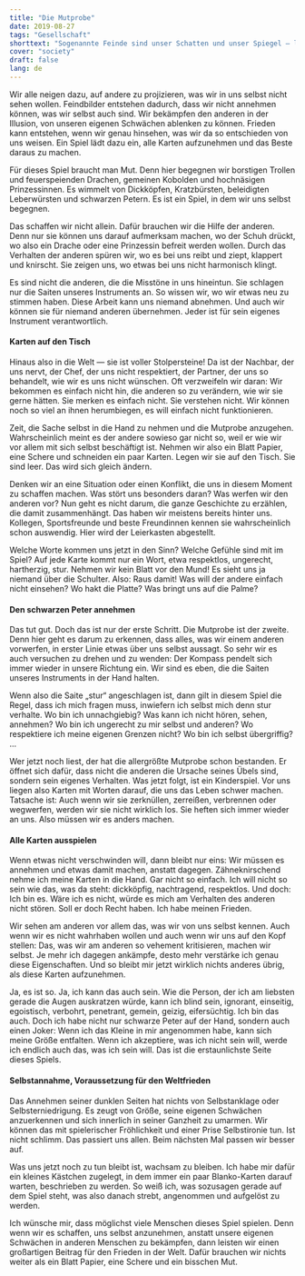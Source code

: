 ```yaml
---
title: "Die Mutprobe"
date: 2019-08-27
tags: "Gesellschaft"
shorttext: "Sogenannte Feinde sind unser Schatten und unser Spiegel — lernen wir von ihnen!"
cover: "society"
draft: false
lang: de
---
```


Wir alle neigen dazu, auf andere zu projizieren, was wir in uns selbst nicht sehen wollen. Feindbilder entstehen dadurch, dass wir nicht annehmen können, was wir selbst auch sind. Wir bekämpfen den anderen in der Illusion, von unseren eigenen Schwächen ablenken zu können. Frieden kann entstehen, wenn wir genau hinsehen, was wir da so entschieden von uns weisen. Ein Spiel lädt dazu ein, alle Karten aufzunehmen und das Beste daraus zu machen.

Für dieses Spiel braucht man Mut. Denn hier begegnen wir borstigen Trollen und feuerspeienden Drachen, gemeinen Kobolden und hochnäsigen Prinzessinnen. Es wimmelt von Dickköpfen, Kratzbürsten, beleidigten Leberwürsten und schwarzen Petern. Es ist ein Spiel, in dem wir uns selbst begegnen.

Das schaffen wir nicht allein. Dafür brauchen wir die Hilfe der anderen. Denn nur sie können uns darauf aufmerksam machen, wo der Schuh drückt, wo also ein Drache oder eine Prinzessin befreit werden wollen. Durch das Verhalten der anderen spüren wir, wo es bei uns reibt und ziept, klappert und knirscht. Sie zeigen uns, wo etwas bei uns nicht harmonisch klingt.

Es sind nicht die anderen, die die Misstöne in uns hineintun. Sie schlagen nur die Saiten unseres Instruments an. So wissen wir, wo wir etwas neu zu stimmen haben. Diese Arbeit kann uns niemand abnehmen. Und auch wir können sie für niemand anderen übernehmen. Jeder ist für sein eigenes Instrument verantwortlich.

#### Karten auf den Tisch

Hinaus also in die Welt — sie ist voller Stolpersteine! Da ist der Nachbar, der uns nervt, der Chef, der uns nicht respektiert, der Partner, der uns so behandelt, wie wir es uns nicht wünschen. Oft verzweifeln wir daran: Wir bekommen es einfach nicht hin, die anderen so zu verändern, wie wir sie gerne hätten. Sie merken es einfach nicht. Sie verstehen nicht. Wir können noch so viel an ihnen herumbiegen, es will einfach nicht funktionieren.

Zeit, die Sache selbst in die Hand zu nehmen und die Mutprobe anzugehen. Wahrscheinlich meint es der andere sowieso gar nicht so, weil er wie wir vor allem mit sich selbst beschäftigt ist. Nehmen wir also ein Blatt Papier, eine Schere und schneiden ein paar Karten. Legen wir sie auf den Tisch. Sie sind leer. Das wird sich gleich ändern.

Denken wir an eine Situation oder einen Konflikt, die uns in diesem Moment zu schaffen machen. Was stört uns besonders daran? Was werfen wir den anderen vor? Nun geht es nicht darum, die ganze Geschichte zu erzählen, die damit zusammenhängt. Das haben wir meistens bereits hinter uns. Kollegen, Sportsfreunde und beste Freundinnen kennen sie wahrscheinlich schon auswendig. Hier wird der Leierkasten abgestellt.

Welche Worte kommen uns jetzt in den Sinn? Welche Gefühle sind mit im Spiel? Auf jede Karte kommt nur ein Wort, etwa respektlos, ungerecht, hartherzig, stur. Nehmen wir kein Blatt vor den Mund! Es sieht uns ja niemand über die Schulter. Also: Raus damit! Was will der andere einfach nicht einsehen? Wo hakt die Platte? Was bringt uns auf die Palme?

#### Den schwarzen Peter annehmen

Das tut gut. Doch das ist nur der erste Schritt. Die Mutprobe ist der zweite. Denn hier geht es darum zu erkennen, dass alles, was wir einem anderen vorwerfen, in erster Linie etwas über uns selbst aussagt. So sehr wir es auch versuchen zu drehen und zu wenden: Der Kompass pendelt sich immer wieder in unsere Richtung ein. Wir sind es eben, die die Saiten unseres Instruments in der Hand halten.

Wenn also die Saite „stur“ angeschlagen ist, dann gilt in diesem Spiel die Regel, dass ich mich fragen muss, inwiefern ich selbst mich denn stur verhalte. Wo bin ich unnachgiebig? Was kann ich nicht hören, sehen, annehmen? Wo bin ich ungerecht zu mir selbst und anderen? Wo respektiere ich meine eigenen Grenzen nicht? Wo bin ich selbst übergriffig? ...

Wer jetzt noch liest, der hat die allergrößte Mutprobe schon bestanden. Er öffnet sich dafür, dass nicht die anderen die Ursache seines Übels sind, sondern sein eigenes Verhalten. Was jetzt folgt, ist ein Kinderspiel. Vor uns liegen also Karten mit Worten darauf, die uns das Leben schwer machen. Tatsache ist: Auch wenn wir sie zerknüllen, zerreißen, verbrennen oder wegwerfen, werden wir sie nicht wirklich los. Sie heften sich immer wieder an uns. Also müssen wir es anders machen.

#### Alle Karten ausspielen

Wenn etwas nicht verschwinden will, dann bleibt nur eins: Wir müssen es annehmen und etwas damit machen, anstatt dagegen. Zähneknirschend nehme ich meine Karten in die Hand. Gar nicht so einfach. Ich will nicht so sein wie das, was da steht: dickköpfig, nachtragend, respektlos. Und doch: Ich bin es. Wäre ich es nicht, würde es mich am Verhalten des anderen nicht stören. Soll er doch Recht haben. Ich habe meinen Frieden.

Wir sehen am anderen vor allem das, was wir von uns selbst kennen. Auch wenn wir es nicht wahrhaben wollen und auch wenn wir uns auf den Kopf stellen: Das, was wir am anderen so vehement kritisieren, machen wir selbst. Je mehr ich dagegen ankämpfe, desto mehr verstärke ich genau diese Eigenschaften. Und so bleibt mir jetzt wirklich nichts anderes übrig, als diese Karten aufzunehmen.

Ja, es ist so. Ja, ich kann das auch sein. Wie die Person, der ich am liebsten gerade die Augen auskratzen würde, kann ich blind sein, ignorant, einseitig, egoistisch, verbohrt, penetrant, gemein, geizig, eifersüchtig. Ich bin das auch. Doch ich habe nicht nur schwarze Peter auf der Hand, sondern auch einen Joker: Wenn ich das Kleine in mir angenommen habe, kann sich meine Größe entfalten. Wenn ich akzeptiere, was ich nicht sein will, werde ich endlich auch das, was ich sein will. Das ist die erstaunlichste Seite dieses Spiels.

#### Selbstannahme, Voraussetzung für den Weltfrieden

Das Annehmen seiner dunklen Seiten hat nichts von Selbstanklage oder Selbsterniedrigung. Es zeugt von Größe, seine eigenen Schwächen anzuerkennen und sich innerlich in seiner Ganzheit zu umarmen. Wir können das mit spielerischer Fröhlichkeit und einer Prise Selbstironie tun. Ist nicht schlimm. Das passiert uns allen. Beim nächsten Mal passen wir besser auf.

Was uns jetzt noch zu tun bleibt ist, wachsam zu bleiben. Ich habe mir dafür ein kleines Kästchen zugelegt, in dem immer ein paar Blanko-Karten darauf warten, beschrieben zu werden. So weiß ich, was sozusagen gerade auf dem Spiel steht, was also danach strebt, angenommen und aufgelöst zu werden.

Ich wünsche mir, dass möglichst viele Menschen dieses Spiel spielen. Denn wenn wir es schaffen, uns selbst anzunehmen, anstatt unsere eigenen Schwächen in anderen Menschen zu bekämpfen, dann leisten wir einen großartigen Beitrag für den Frieden in der Welt. Dafür brauchen wir nichts weiter als ein Blatt Papier, eine Schere und ein bisschen Mut.
